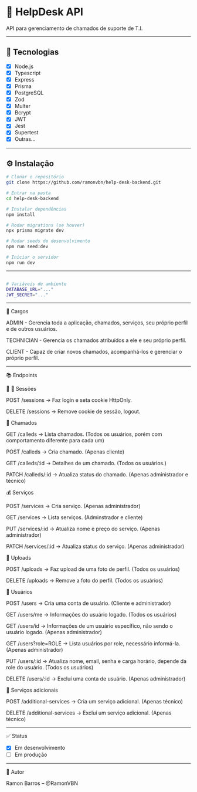 # 📌 HelpDesk API

API para gerenciamento de chamados de suporte de T.I.

---

## 🚀 Tecnologias

- [x] Node.js
- [X] Typescript
- [x] Express  
- [x] Prisma  
- [x] PostgreSQL
- [X] Zod
- [X] Multer
- [X] Bcrypt
- [X] JWT
- [X] Jest
- [X] Supertest
- [x] Outras...

---

## ⚙️ Instalação

```bash
# Clonar o repositório
git clone https://github.com/ramonvbn/help-desk-backend.git

# Entrar na pasta
cd help-desk-backend

# Instalar dependências
npm install

# Rodar migrations (se houver)
npx prisma migrate dev

# Rodar seeds de desenvolvimento
npm run seed:dev

# Iniciar o servidor
npm run dev

```
---

```bash

# Variáveis de ambiente
DATABASE_URL="..."
JWT_SECRET="..."
```
---

🪪 Cargos

ADMIN - Gerencia toda a aplicação, chamados, serviços, seu próprio perfil e de outros usuários.

TECHNICIAN - Gerencia os chamados atribuídos a ele e seu próprio perfil.

CLIENT - Capaz de criar novos chamados, acompanhá-los e gerenciar o próprio perfil. 

---

📚 Endpoints

🔐 🔑 Sessões

POST /sessions → Faz login e seta cookie HttpOnly.

DELETE /sessions → Remove cookie de sessão, logout.


🎫 Chamados

GET /calleds → Lista chamados. (Todos os usuários, porém com comportamento diferente para cada um)

POST /calleds → Cria chamado. (Apenas cliente)

GET /calleds/:id → Detalhes de um chamado. (Todos os usuários.)

PATCH /calleds/:id → Atualiza status do chamado. (Apenas administrador e técnico)


💰 Serviços

POST /services → Cria serviço. (Apenas administrador)

GET /services → Lista serviços. (Adminstrador e cliente)

PUT /services/:id → Atualiza nome e preço do serviço. (Apenas administrador)

PATCH /services/:id → Atualiza status do serviço. (Apenas administrador)


🤳 Uploads

POST /uploads → Faz upload de uma foto de perfil. (Todos os usuários)

DELETE /uploads → Remove a foto do perfil. (Todos os usuários)


🫏 Usuários

POST /users → Cria uma conta de usuário. (Cliente e administrador)

GET /users/me → Informações do usuário logado. (Todos os usuários)

GET /users/id → Informações de um usuário específico, não sendo o usuário logado. (Apenas administrador)

GET /users?role=ROLE → Lista usuários por role, necessário informá-la. (Apenas administrador)

PUT /users/:id → Atualiza nome, email, senha e carga horário, depende da role do usuário. (Todos os usuários)

DELETE /users/:id → Excluí uma conta de usuário. (Apenas administrador)


💸 Serviços adicionais

POST /additional-services → Cria um serviço adicional.  (Apenas técnico)

DELETE /additional-services → Excluí um serviço adicional. (Apenas técnico)

---

✅ Status

- [X] Em desenvolvimento
- [ ] Em produção

---

🗿 Autor

Ramon Barros – @RamonVBN


